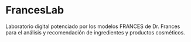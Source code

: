 # FrancesLab
Laboratorio digital potenciado por los modelos FRANCES de Dr. Frances para el análisis y recomendación de ingredientes y productos cosméticos.
